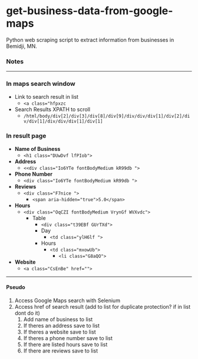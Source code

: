 # get-business-data-from-google-maps
 Python web scraping script to extract information from businesses in Bemidji, MN.


### Notes

---

### In maps search window
  
- Link to search result in list
  - `<a class="hfpxzc`
- Search Results XPATH to scroll
  - `/html/body/div[2]/div[3]/div[8]/div[9]/div/div/div[1]/div[2]/div/div[1]/div/div/div[1]/div[1]`


### In result page 

- **Name of Business**
  - `<h1 class="DUwDvf lfPIob">`
- **Address**
  - `<<div class="Io6YTe fontBodyMedium kR99db ">`
- **Phone Number**
  - `<div class="Io6YTe fontBodyMedium kR99db ">`
- **Reviews**
  - `<div class="F7nice ">`
    - `<span aria-hidden="true">5.0</span>`
- **Hours**
  - `<div class="OqCZI fontBodyMedium VrynGf WVXvdc">`
    - Table
      - `<div class="t39EBf GUrTXd">`
      - Day
        - `<td class="ylH6lf ">`
      - Hours
        - `<td class="mxowUb">`
          - `<li class="G8aQO">`
- **Website**
  - `<a class="CsEnBe" href="">` 

---

#### Pseudo

1. Access Google Maps search with Selenium
2. Access href of search result (add to list for duplicate protection? if in list dont do it)
   1. Add name of business to list
   2. If theres an address save to list
   3. If theres a website save to list
   4. If theres a phone number save to list
   5. If there are listed hours save to list
   6. If there are reviews save to list